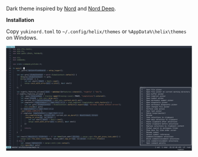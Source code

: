 Dark theme inspired by [Nord](https://github.com/nordtheme/visual-studio-code) and [Nord Deep](https://github.com/marlosirapuan/vscode-theme-nord-deep).

**Installation**

Copy `yukinord.toml` to `~/.config/helix/themes` or `%AppData%\helix\themes` on Windows.

![""](https://raw.githubusercontent.com/yukina3230/yukinord_helix/refs/heads/main/preview.png)

